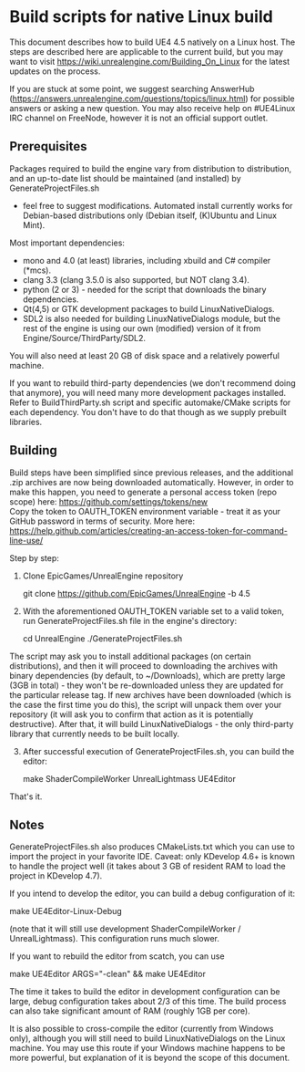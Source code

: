 Build scripts for native Linux build
====================================

This document describes how to build UE4 4.5 natively on a Linux host.
The steps are described here are applicable to the current build, but you may
want to visit https://wiki.unrealengine.com/Building_On_Linux for the
latest updates on the process.

If you are stuck at some point, we suggest searching AnswerHub 
(https://answers.unrealengine.com/questions/topics/linux.html) for possible answers 
or asking a new question. You may also receive help on #UE4Linux IRC channel on FreeNode,
however it is not an official support outlet.


Prerequisites
-------------

Packages required to build the engine vary from distribution to distribution,
and an up-to-date list should be maintained (and installed) by GenerateProjectFiles.sh
- feel free to suggest modifications. Automated install currently works for Debian-based
distributions only (Debian itself, (K)Ubuntu and Linux Mint).

Most important dependencies:
- mono and 4.0 (at least) libraries, including xbuild and C# compiler (*mcs).
- clang 3.3 (clang 3.5.0 is also supported, but NOT clang 3.4).
- python (2 or 3) - needed for the script that downloads the binary dependencies.
- Qt(4,5) or GTK development packages to build LinuxNativeDialogs.
- SDL2 is also needed for building LinuxNativeDialogs module, but the rest
of the engine is using our own (modified) version of it from Engine/Source/ThirdParty/SDL2.

You will also need at least 20 GB of disk space and a relatively powerful
machine.

If you want to rebuild third-party dependencies (we don't recommend doing
that anymore), you will need many more development packages installed. Refer
to BuildThirdParty.sh script and specific automake/CMake scripts for each
dependency. You don't have to do that though as we supply prebuilt libraries.


Building
--------

Build steps have been simplified since previous releases, and the additional
.zip archives are now being downloaded automatically. However, in order to
make this happen, you need to generate a personal access token (repo scope) here:
https://github.com/settings/tokens/new   
Copy the token to OAUTH_TOKEN environment variable - treat it as your GitHub password
in terms of security.
More here: https://help.github.com/articles/creating-an-access-token-for-command-line-use/

Step by step:

1. Clone EpicGames/UnrealEngine repository

    git clone https://github.com/EpicGames/UnrealEngine -b 4.5

2. With the aforementioned OAUTH_TOKEN variable set to a valid token,
run GenerateProjectFiles.sh file in the engine's directory:

   cd UnrealEngine
   ./GenerateProjectFiles.sh

The script may ask you to install additional packages (on certain distributions), and then
it will proceed to downloading the archives with binary dependencies (by default, to ~/Downloads), 
which are pretty large (3GB in total) - they won't be re-downloaded unless they are updated 
for the particular release tag. If new archives have been downloaded (which is the case the
first time you do this), the script will unpack them over your repository (it will ask you 
to confirm that action as it is potentially destructive).
After that, it will build LinuxNativeDialogs - the only third-party library that currently 
needs to be built locally.

3. After successful execution of GenerateProjectFiles.sh, you can build the editor:

   make ShaderCompileWorker UnrealLightmass UE4Editor

That's it.


Notes
-----

GenerateProjectFiles.sh also produces CMakeLists.txt which you can use to import the
project in your favorite IDE. Caveat: only KDevelop 4.6+ is known to handle the project
well (it takes about 3 GB of resident RAM to load the project in KDevelop 4.7).

If you intend to develop the editor, you can build a debug configuration of it:

  make UE4Editor-Linux-Debug

(note that it will still use development ShaderCompileWorker / UnrealLightmass). This
configuration runs much slower.

If you want to rebuild the editor from scatch, you can use

  make UE4Editor ARGS="-clean" && make UE4Editor

The time it takes to build the editor in development configuration can be large,
debug configuration takes about 2/3 of this time. The build process can also take 
significant amount of RAM (roughly 1GB per core).

It is also possible to cross-compile the editor (currently from Windows only), 
although you will still need to build LinuxNativeDialogs on the Linux machine. 
You may use this route if your Windows machine happens to be more powerful,
but explanation of it is beyond the scope of this document.

